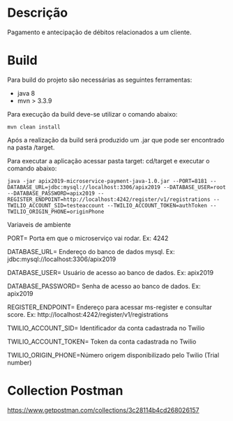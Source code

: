 # Descrição
Pagamento e antecipação de débitos relacionados
a um cliente.

# Build
Para build do projeto são necessárias as seguintes ferramentas:

* java 8
* mvn > 3.3.9

Para execução da build deve-se utilizar o comando abaixo:

```
mvn clean install
```

Após a realização da build será produzido um .jar que pode ser encontrado na pasta /target.

Para executar a aplicação acessar pasta target: cd/target e executar o comando abaixo:

```
java -jar apix2019-microservice-payment-java-1.0.jar --PORT=8181 --DATABASE_URL=jdbc:mysql://localhost:3306/apix2019 --DATABASE_USER=root --DATABASE_PASSWORD=apix2019 --REGISTER_ENDPOINT=http://localhost:4242/register/v1/registrations --TWILIO_ACCOUNT_SID=testeaccount --TWILIO_ACCOUNT_TOKEN=authToken --TWILIO_ORIGIN_PHONE=originPhone
```

Variaveis de ambiente

PORT= Porta em que o microserviço vai rodar. Ex: 4242

DATABASE_URL= Endereço do banco de dados mysql. Ex: jdbc:mysql://localhost:3306/apix2019

DATABASE_USER= Usuário de acesso ao banco de dados. Ex: apix2019

DATABASE_PASSWORD= Senha de acesso ao banco de dados. Ex: apix2019

REGISTER_ENDPOINT= Endereço para acessar ms-register e consultar score. Ex: http://localhost:4242/register/v1/registrations

TWILIO_ACCOUNT_SID= Identificador da conta cadastrada no Twilio

TWILIO_ACCOUNT_TOKEN= Token da conta cadastrada no Twilio

TWILIO_ORIGIN_PHONE=Número origem disponibilizado pelo Twilio (Trial number)

# Collection Postman
https://www.getpostman.com/collections/3c28114b4cd268026157
